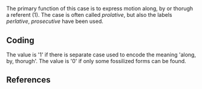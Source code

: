# [](ParameterTable?__template__=property.md&property=Name#cldf:UT085)

The primary function of this case is to express motion along, by or thorugh a referent (1). The case is often called 
*prolative*, but also the labels *perlative*, *prosecutive* have been used.

[](ExampleTable?example_id=1&with_internal_ref_link#cldf:UT085-1)

## Coding

The value is '1' if there is separate case used to encode the meaning 'along, by, thorugh'. The value is '0' if only some fossilized forms can be found.

## References

[](Source?cited_only#cldf:__all__)
